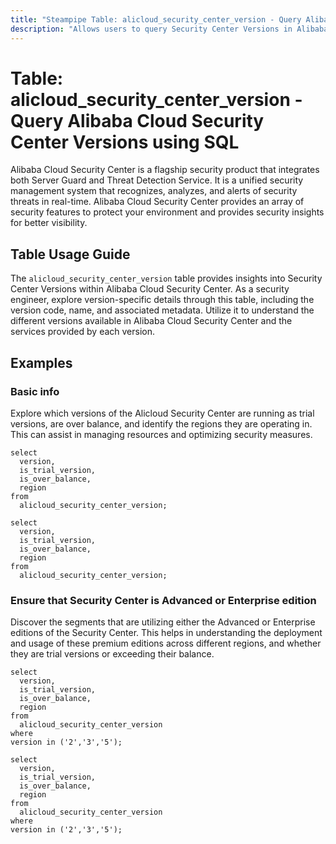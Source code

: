 ```yaml
---
title: "Steampipe Table: alicloud_security_center_version - Query Alibaba Cloud Security Center Versions using SQL"
description: "Allows users to query Security Center Versions in Alibaba Cloud, specifically the version details to understand the security services provided by Alibaba Cloud."
---
```


# Table: alicloud_security_center_version - Query Alibaba Cloud Security Center Versions using SQL

Alibaba Cloud Security Center is a flagship security product that integrates both Server Guard and Threat Detection Service. It is a unified security management system that recognizes, analyzes, and alerts of security threats in real-time. Alibaba Cloud Security Center provides an array of security features to protect your environment and provides security insights for better visibility.

## Table Usage Guide

The `alicloud_security_center_version` table provides insights into Security Center Versions within Alibaba Cloud Security Center. As a security engineer, explore version-specific details through this table, including the version code, name, and associated metadata. Utilize it to understand the different versions available in Alibaba Cloud Security Center and the services provided by each version.

## Examples

### Basic info
Explore which versions of the Alicloud Security Center are running as trial versions, are over balance, and identify the regions they are operating in. This can assist in managing resources and optimizing security measures.

```sql+postgres
select
  version,
  is_trial_version,
  is_over_balance,
  region
from
  alicloud_security_center_version;
```

```sql+sqlite
select
  version,
  is_trial_version,
  is_over_balance,
  region
from
  alicloud_security_center_version;
```

### Ensure that Security Center is Advanced or Enterprise edition
Discover the segments that are utilizing either the Advanced or Enterprise editions of the Security Center. This helps in understanding the deployment and usage of these premium editions across different regions, and whether they are trial versions or exceeding their balance.

```sql+postgres
select
  version,
  is_trial_version,
  is_over_balance,
  region
from
  alicloud_security_center_version
where
version in ('2','3','5');
```

```sql+sqlite
select
  version,
  is_trial_version,
  is_over_balance,
  region
from
  alicloud_security_center_version
where
version in ('2','3','5');
```